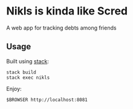 Nikls is kinda like Scred
=========================

A web app for tracking debts among friends

Usage
-----

Built using [stack](http://haskellstack.org):

    stack build
    stack exec nikls

Enjoy:

    $BROWSER http://localhost:8081
